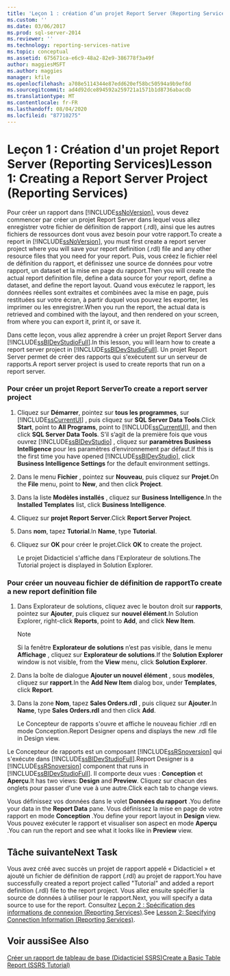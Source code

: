 ```yaml
---
title: 'Leçon 1 : création d’un projet Report Server (Reporting Services) | Microsoft Docs'
ms.custom: ''
ms.date: 03/06/2017
ms.prod: sql-server-2014
ms.reviewer: ''
ms.technology: reporting-services-native
ms.topic: conceptual
ms.assetid: 675671ca-e6c9-48a2-82e9-386778f3a49f
author: maggiesMSFT
ms.author: maggies
manager: kfile
ms.openlocfilehash: a708e5114344e87edd620ef58bc50594a9b9ef8d
ms.sourcegitcommit: ad4d92dce894592a259721a1571b1d8736abacdb
ms.translationtype: MT
ms.contentlocale: fr-FR
ms.lasthandoff: 08/04/2020
ms.locfileid: "87710275"
---
```

# <a name="lesson-1-creating-a-report-server-project-reporting-services"></a><span data-ttu-id="ad3d4-102">Leçon 1 : Création d'un projet Report Server (Reporting Services)</span><span class="sxs-lookup"><span data-stu-id="ad3d4-102">Lesson 1: Creating a Report Server Project (Reporting Services)</span></span>
  <span data-ttu-id="ad3d4-103">Pour créer un rapport dans [!INCLUDE[ssNoVersion](../includes/ssnoversion-md.md)], vous devez commencer par créer un projet Report Server dans lequel vous allez enregistrer votre fichier de définition de rapport (.rdl), ainsi que les autres fichiers de ressources dont vous avez besoin pour votre rapport.</span><span class="sxs-lookup"><span data-stu-id="ad3d4-103">To create a report in [!INCLUDE[ssNoVersion](../includes/ssnoversion-md.md)], you must first create a report server project where you will save your report definition (.rdl) file and any other resource files that you need for your report.</span></span> <span data-ttu-id="ad3d4-104">Puis, vous créez le fichier réel de définition du rapport, et définissez une source de données pour votre rapport, un dataset et la mise en page du rapport.</span><span class="sxs-lookup"><span data-stu-id="ad3d4-104">Then you will create the actual report definition file, define a data source for your report, define a dataset, and define the report layout.</span></span> <span data-ttu-id="ad3d4-105">Quand vous exécutez le rapport, les données réelles sont extraites et combinées avec la mise en page, puis restituées sur votre écran, à partir duquel vous pouvez les exporter, les imprimer ou les enregistrer.</span><span class="sxs-lookup"><span data-stu-id="ad3d4-105">When you run the report, the actual data is retrieved and combined with the layout, and then rendered on your screen, from where you can export it, print it, or save it.</span></span>  
  
 <span data-ttu-id="ad3d4-106">Dans cette leçon, vous allez apprendre à créer un projet Report Server dans [!INCLUDE[ssBIDevStudioFull](../includes/ssbidevstudiofull-md.md)].</span><span class="sxs-lookup"><span data-stu-id="ad3d4-106">In this lesson, you will learn how to create a report server project in [!INCLUDE[ssBIDevStudioFull](../includes/ssbidevstudiofull-md.md)].</span></span> <span data-ttu-id="ad3d4-107">Un projet Report Server permet de créer des rapports qui s'exécutent sur un serveur de rapports.</span><span class="sxs-lookup"><span data-stu-id="ad3d4-107">A report server project is used to create reports that run on a report server.</span></span>  
  
### <a name="to-create-a-report-server-project"></a><span data-ttu-id="ad3d4-108">Pour créer un projet Report Server</span><span class="sxs-lookup"><span data-stu-id="ad3d4-108">To create a report server project</span></span>  
  
1.  <span data-ttu-id="ad3d4-109">Cliquez sur **Démarrer**, pointez sur **tous les programmes**, sur [!INCLUDE[ssCurrentUI](../includes/sscurrentui-md.md)] , puis cliquez sur **SQL Server Data Tools**.</span><span class="sxs-lookup"><span data-stu-id="ad3d4-109">Click **Start**, point to **All Programs**, point to [!INCLUDE[ssCurrentUI](../includes/sscurrentui-md.md)], and then click **SQL Server Data Tools**.</span></span> <span data-ttu-id="ad3d4-110">S’il s’agit de la première fois que vous ouvrez [!INCLUDE[ssBIDevStudio](../includes/ssbidevstudio-md.md)] , cliquez sur **paramètres Business Intelligence** pour les paramètres d’environnement par défaut.</span><span class="sxs-lookup"><span data-stu-id="ad3d4-110">If this is the first time you have opened [!INCLUDE[ssBIDevStudio](../includes/ssbidevstudio-md.md)], click **Business Intelligence Settings** for the default environment settings.</span></span>  
  
2.  <span data-ttu-id="ad3d4-111">Dans le menu **Fichier** , pointez sur **Nouveau**, puis cliquez sur **Projet**.</span><span class="sxs-lookup"><span data-stu-id="ad3d4-111">On the **File** menu, point to **New**, and then click **Project**.</span></span>  
  
3.  <span data-ttu-id="ad3d4-112">Dans la liste **Modèles installés** , cliquez sur **Business Intelligence**.</span><span class="sxs-lookup"><span data-stu-id="ad3d4-112">In the **Installed Templates** list, click **Business Intelligence**.</span></span>  
  
4.  <span data-ttu-id="ad3d4-113">Cliquez sur **projet Report Server**.</span><span class="sxs-lookup"><span data-stu-id="ad3d4-113">Click **Report Server Project**.</span></span>  
  
5.  <span data-ttu-id="ad3d4-114">Dans **nom**, tapez **Tutorial**.</span><span class="sxs-lookup"><span data-stu-id="ad3d4-114">In **Name**, type **Tutorial**.</span></span>  
  
6.  <span data-ttu-id="ad3d4-115">Cliquez sur **OK** pour créer le projet.</span><span class="sxs-lookup"><span data-stu-id="ad3d4-115">Click **OK** to create the project.</span></span>  
  
     <span data-ttu-id="ad3d4-116">Le projet Didacticiel s'affiche dans l'Explorateur de solutions.</span><span class="sxs-lookup"><span data-stu-id="ad3d4-116">The Tutorial project is displayed in Solution Explorer.</span></span>  
  
### <a name="to-create-a-new-report-definition-file"></a><span data-ttu-id="ad3d4-117">Pour créer un nouveau fichier de définition de rapport</span><span class="sxs-lookup"><span data-stu-id="ad3d4-117">To create a new report definition file</span></span>  
  
1.  <span data-ttu-id="ad3d4-118">Dans Explorateur de solutions, cliquez avec le bouton droit sur **rapports**, pointez sur **Ajouter**, puis cliquez sur **nouvel élément**.</span><span class="sxs-lookup"><span data-stu-id="ad3d4-118">In Solution Explorer, right-click **Reports**, point to **Add**, and click **New Item**.</span></span>  
  
    > [!NOTE]  
    >  <span data-ttu-id="ad3d4-119">Si la fenêtre **Explorateur de solutions** n’est pas visible, dans le menu **Affichage** , cliquez sur **Explorateur de solutions**.</span><span class="sxs-lookup"><span data-stu-id="ad3d4-119">If the **Solution Explorer** window is not visible, from the **View** menu, click **Solution Explorer**.</span></span>  
  
2.  <span data-ttu-id="ad3d4-120">Dans la boîte de dialogue **Ajouter un nouvel élément** , sous **modèles**, cliquez sur **rapport**.</span><span class="sxs-lookup"><span data-stu-id="ad3d4-120">In the **Add New Item** dialog box, under **Templates**, click **Report**.</span></span>  
  
3.  <span data-ttu-id="ad3d4-121">Dans la zone **Nom**, tapez **Sales Orders.rdl** , puis cliquez sur **Ajouter**.</span><span class="sxs-lookup"><span data-stu-id="ad3d4-121">In **Name**, type **Sales Orders.rdl** and then click **Add**.</span></span>  
  
     <span data-ttu-id="ad3d4-122">Le Concepteur de rapports s'ouvre et affiche le nouveau fichier .rdl en mode Conception.</span><span class="sxs-lookup"><span data-stu-id="ad3d4-122">Report Designer opens and displays the new .rdl file in Design view.</span></span>  
  
 <span data-ttu-id="ad3d4-123">Le Concepteur de rapports est un composant [!INCLUDE[ssRSnoversion](../includes/ssrsnoversion-md.md)] qui s'exécute dans [!INCLUDE[ssBIDevStudioFull](../includes/ssbidevstudiofull-md.md)].</span><span class="sxs-lookup"><span data-stu-id="ad3d4-123">Report Designer is a [!INCLUDE[ssRSnoversion](../includes/ssrsnoversion-md.md)] component that runs in [!INCLUDE[ssBIDevStudioFull](../includes/ssbidevstudiofull-md.md)].</span></span> <span data-ttu-id="ad3d4-124">Il comporte deux vues : **Conception** et **Aperçu**.</span><span class="sxs-lookup"><span data-stu-id="ad3d4-124">It has two views: **Design** and **Preview**.</span></span> <span data-ttu-id="ad3d4-125">Cliquez sur chacun des onglets pour passer d'une vue à une autre.</span><span class="sxs-lookup"><span data-stu-id="ad3d4-125">Click each tab to change views.</span></span>  
  
 <span data-ttu-id="ad3d4-126">Vous définissez vos données dans le volet **Données du rapport** .</span><span class="sxs-lookup"><span data-stu-id="ad3d4-126">You define your data in the **Report Data** pane.</span></span> <span data-ttu-id="ad3d4-127">Vous définissez la mise en page de votre rapport en mode **Conception** .</span><span class="sxs-lookup"><span data-stu-id="ad3d4-127">You define your report layout in **Design** view.</span></span> <span data-ttu-id="ad3d4-128">Vous pouvez exécuter le rapport et visualiser son aspect en mode **Aperçu** .</span><span class="sxs-lookup"><span data-stu-id="ad3d4-128">You can run the report and see what it looks like in **Preview** view.</span></span>  
  
## <a name="next-task"></a><span data-ttu-id="ad3d4-129">Tâche suivante</span><span class="sxs-lookup"><span data-stu-id="ad3d4-129">Next Task</span></span>  
 <span data-ttu-id="ad3d4-130">Vous avez créé avec succès un projet de rapport appelé « Didacticiel » et ajouté un fichier de définition de rapport (.rdl) au projet de rapport.</span><span class="sxs-lookup"><span data-stu-id="ad3d4-130">You have successfully created a report project called "Tutorial" and added a report definition (.rdl) file to the report project.</span></span> <span data-ttu-id="ad3d4-131">Vous allez ensuite spécifier la source de données à utiliser pour le rapport.</span><span class="sxs-lookup"><span data-stu-id="ad3d4-131">Next, you will specify a data source to use for the report.</span></span> <span data-ttu-id="ad3d4-132">Consultez [Leçon 2 : Spécification des informations de connexion &#40;Reporting Services&#41;](lesson-2-specifying-connection-information-reporting-services.md).</span><span class="sxs-lookup"><span data-stu-id="ad3d4-132">See [Lesson 2: Specifying Connection Information &#40;Reporting Services&#41;](lesson-2-specifying-connection-information-reporting-services.md).</span></span>  
  
## <a name="see-also"></a><span data-ttu-id="ad3d4-133">Voir aussi</span><span class="sxs-lookup"><span data-stu-id="ad3d4-133">See Also</span></span>  
 [<span data-ttu-id="ad3d4-134">Créer un rapport de tableau de base &#40;Didacticiel SSRS&#41;</span><span class="sxs-lookup"><span data-stu-id="ad3d4-134">Create a Basic Table Report &#40;SSRS Tutorial&#41;</span></span>](create-a-basic-table-report-ssrs-tutorial.md)  
  
  
